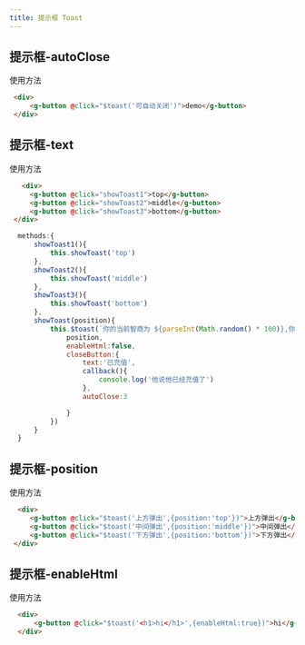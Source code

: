 ```yaml
---
title: 提示框 Toast
---
```

## 提示框-autoClose

使用方法

<ClientOnly>
  <toast-demos/>
</ClientOnly>


``` html
 <div>
     <g-button @click="$toast('可自动关闭')">demo</g-button>
 </div>
```
## 提示框-text

使用方法

<ClientOnly>
  <toast-2-demos/>
</ClientOnly>


``` html
   <div>
     <g-button @click="showToast1">top</g-button>
     <g-button @click="showToast2">middle</g-button>
     <g-button @click="showToast3">bottom</g-button>
 </div>
```
``` javascript
  methods:{
      showToast1(){
          this.showToast('top')
      },
      showToast2(){
          this.showToast('middle')
      },
      showToast3(){
          this.showToast('bottom')
      },
      showToast(position){
          this.$toast(`你的当前智商为 ${parseInt(Math.random() * 100)},你的智商需要充值`,{
              position,
              enableHtml:false,
              closeButton:{
                  text:'已充值',
                  callback(){
                      console.log('他说他已经充值了')
                  },
                  autoClose:3

              }
          })
      }
  }
```
## 提示框-position

使用方法

<ClientOnly>
  <toast-3-demos/>
</ClientOnly>


``` html
  <div>
     <g-button @click="$toast('上方弹出',{position:'top'})">上方弹出</g-button>
     <g-button @click="$toast('中间弹出',{position:'middle'})">中间弹出</g-button>
     <g-button @click="$toast('下方弹出',{position:'bottom'})">下方弹出</g-button>
 </div>
```
## 提示框-enableHtml

使用方法

<ClientOnly>
  <toast-4-demos/>
</ClientOnly>


``` html
  <div>
      <g-button @click="$toast('<h1>hi</h1>',{enableHtml:true})">hi</g-button>
  </div>
```